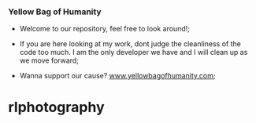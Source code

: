 ### Yellow Bag of Humanity

- Welcome to our repository, feel free to look around!;
- If you are here looking at my work, dont judge the cleanliness of the code too much. I am the only developer we have and I will clean up as we move forward;

- Wanna support our cause?
www.yellowbagofhumanity.com;
# rlphotography
